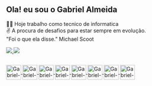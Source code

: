 ## Ola! eu sou o Gabriel Almeida

👨‍💼 Hoje trabalho como tecnico de informatica <br>
✌ A procura de desafios para estar sempre em evolução. <br> "Foi o que ela disse." Michael Scoot

<div>
<a href="https://github.com/costAlme">
<img heigth="180em" src="https://github-readme-stats.vercel.app/api?username=costAlme&show_icons=true&theme=dracula&include_all_commits=true&count_private=true"/>
<img heigth="180em" src="https://github-readme-stats.vercel.app/api/top-langs/?username=costAlme&layout=compact&langs_count=16&theme=dracula"/>
</div>


## 

<div>

  <img align="center" alt="Gabriel-js" heigth="30" width="40" src="https://cdn.jsdelivr.net/gh/devicons/devicon/icons/javascript/javascript-original.svg" />

  <img align="center" alt="Gabriel-html" heigth="30" width="40" src="https://cdn.jsdelivr.net/gh/devicons/devicon/icons/html5/html5-original.svg" />
  
<img align="center" alt="Gabriel-css" heigth="30" width="40" src="https://cdn.jsdelivr.net/gh/devicons/devicon/icons/css3/css3-original.svg" />

<img align="center" alt="Gabriel-mysql" heigth="30" width="40" src="https://cdn.jsdelivr.net/gh/devicons/devicon/icons/mysql/mysql-original.svg" />

<img align="center" alt="Gabriel-laravel" heigth="30" width="40" src="https://cdn.jsdelivr.net/gh/devicons/devicon/icons/laravel/laravel-plain.svg" />
  
 <img align="center" alt="Gabriel-php" heigth="30" width="40" src="https://cdn.jsdelivr.net/gh/devicons/devicon/icons/php/php-original.svg" />

 <img align="center" alt="Gabriel-github" heigth="30" width="40" src="https://cdn.jsdelivr.net/gh/devicons/devicon/icons/github/github-original.svg" />
 
<img align="center" alt="Gabriel-vscode" heigth="30" width="40" src="https://cdn.jsdelivr.net/gh/devicons/devicon/icons/vscode/vscode-original.svg" />
          
</div>

